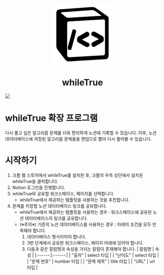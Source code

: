 <div align="center">
    <img width="200" src="upload/logo.png"/>
    <h1>whileTrue</h1>
</div>

<img src="https://hits.seeyoufarm.com/api/count/incr/badge.svg?url=https%3A%2F%2Fgithub.com%2Fnamgons%2FwhileTrue&count_bg=%2379C83D&title_bg=%23555555&icon=&icon_color=%23E7E7E7&title=hits&edge_flat=false"/>

<br />

# whileTrue 확장 프로그램

다시 풀고 싶은 알고리즘 문제를 더욱 편리하게 노션에 기록할 수 있습니다. 이후, 노션 데이터베이스에 저장된 알고리즘 문제들을 랜덤으로 뽑아 다시 풀어볼 수 있습니다.

# 시작하기

1. 크롬 웹 스토어에서 whileTrue를 설치한 후, 크롬의 우측 상단에서 설치된 whileTrue을 클릭합니다.
2. Notion 로그인을 진행합니다.
3. whileTrue와 공유할 워크스페이스, 페이지를 선택합니다.
   - whileTrue에서 제공하는 템플릿을 사용하는 것을 추천합니다.
4. 문제를 저장할 노션 데이터베이스 링크를 공유합니다.
   - whileTrue에서 제공하는 템플릿을 사용하는 경우 : 워크스페이스에 공유된 노션 데이터베이스의 링크를 공유합니다.
   - (※주의※) 기존의 노션 데이터베이스를 사용하는 경우 : 아래의 조건을 모두 만족해야 합니다.
     1. 데이터베이스 형식이어야 합니다.
     2. 3번 단계에서 공유한 워크스페이스, 페이지 아래에 있어야 합니다.
     3. 다음과 같은 칼럼명과 속성을 가지는 칼럼이 존재해야 합니다.
        | 칼럼명 | 속성 |
        |:------:|:------:|
        | "출처" | select 타입 |
        | "난이도" | select 타입 |
        | "문제 번호" | number 타입 |
        | "문제 제목" | title 타입 |
        | "URL" | url 타입 |
